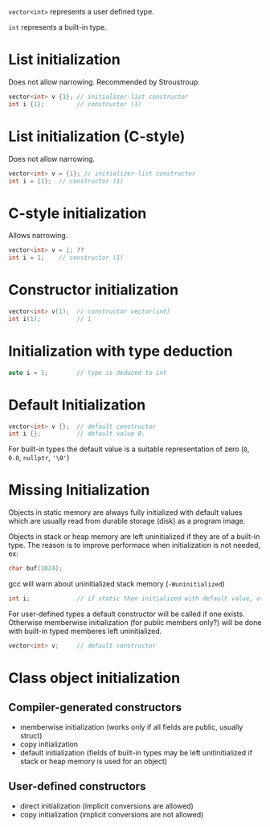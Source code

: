 `vector<int>` represents a user defined type.

`int` represents a built-in type.

# List initialization
Does not allow narrowing.
Recommended by Stroustroup.
```c++
vector<int> v {1}; // initializer-list constructor
int i {1}; 	       // constructor (1)
```
# List initialization (C-style)
Does not allow narrowing.
```c++
vector<int> v = {1}; // initializer-list constructor
int i = {1};  // constructor (1)
```

# C-style initialization
Allows narrowing.
```c++
vector<int> v = 1; ??
int i = 1;    // constructor (1)
```

# Constructor initialization
```c++
vector<int> v(1);  // constructor vector(int)
int i(1);          // 1
```

# Initialization with type deduction
```c++
auto i = 1;        // type is deduced to int
```
# Default Initialization
```c++
vector<int> v {};  // default constructor
int i {};          // default value 0.
```
For built-in types the default value is a suitable representation of zero (`0`, `0.0`, `nullptr`, `'\0'`) 

# Missing Initialization
Objects in static memory are always fully initialized with default values which are usually read from durable storage (disk) as a program image.

Objects in stack or heap memory are left uninitialized if they are of a built-in type. The reason is to improve performace when initialization is not needed, ex:
```c++
char buf[1024];
```
gcc will warn about uninitialized stack memory (`-Wuninitialized`)
```c++
int i;             // if static then initialized with default value, otherwise uninitialized
```
For user-defined types a default constructor will be called if one exists. Otherwise memberwise initialization (for public members only?) will be done with built-in typed memberes left uninitialized.
```c++
vector<int> v;     // default constructor
```

# Class object initialization
## Compiler-generated constructors
- memberwise initialization (works only if all fields are public, usually struct)
- copy initialization
- default initialization (fields of built-in types may be left unitinitialized if stack or heap memory is used for an object)
## User-defined constructors



- direct initialization (implicit conversions are allowed)
- copy initialization (implicit conversions are not allowed)
